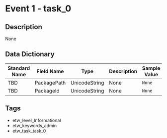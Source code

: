 # Event 1 - task_0

## Description
None

## Data Dictionary
|Standard Name|Field Name|Type|Description|Sample Value|
|---|---|---|---|---|
|TBD|PackagePath|UnicodeString|None|`None`|
|TBD|PackageId|UnicodeString|None|`None`|

## Tags
* etw_level_Informational
* etw_keywords_admin
* etw_task_task_0